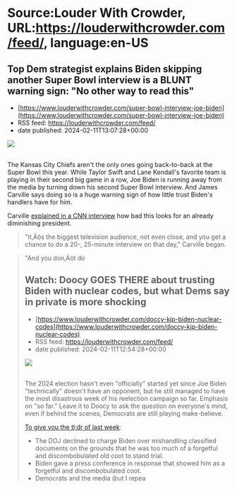 # Source:Louder With Crowder, URL:https://louderwithcrowder.com/feed/, language:en-US

## Top Dem strategist explains Biden skipping another Super Bowl interview is a BLUNT warning sign: "No other way to read this"
 - [https://www.louderwithcrowder.com/super-bowl-interview-joe-biden](https://www.louderwithcrowder.com/super-bowl-interview-joe-biden)
 - RSS feed: https://louderwithcrowder.com/feed/
 - date published: 2024-02-11T13:07:28+00:00

<img src="https://www.louderwithcrowder.com/media-library/image.png?id=51442656&amp;width=1245&amp;height=700&amp;coordinates=0%2C0%2C0%2C30" /><br /><br /><p>The Kansas City Chiefs aren't the only ones going back-to-back at the Super Bowl this year. While Taylor Swift and Lane Kendall's favorite team is playing in their second big game in a row, Joe Biden is running away from the media by turning down his second Super Bowl interview. And James Carville says doing so is a huge warning sign of how little trust Biden's handlers have for him.</p><p>Carville <a href="https://www.foxnews.com/politics/james-carville-says-biden-skipping-super-bowl-interview-sign-other-way-read-this" target="_blank">explained in a CNN interview</a> how bad this looks for an already diminishing president.</p><blockquote>"It‚Äôs the biggest television audience, not even close, and you get a chance to do a 20-, 25-minute interview on that day," Carville began.</blockquote><blockquote>"And you don‚Äôt do

## Watch: Doocy GOES THERE about trusting Biden with nuclear codes, but what Dems say in private is more shocking
 - [https://www.louderwithcrowder.com/doccy-kjp-biden-nuclear-codes](https://www.louderwithcrowder.com/doccy-kjp-biden-nuclear-codes)
 - RSS feed: https://louderwithcrowder.com/feed/
 - date published: 2024-02-11T12:54:28+00:00

<img src="https://www.louderwithcrowder.com/media-library/image.png?id=51442451&amp;width=1245&amp;height=700&amp;coordinates=0%2C0%2C0%2C0" /><br /><br /><p>The 2024 election hasn't even "officially" started yet since Joe Biden "technically" doesn't have an opponent, but he still managed to have the most disastrous week of his reelection campaign so far. Emphasis on "so far." Leave it to Doocy to ask the question on everyone's mind, even if behind the scenes, Democrats are still playing make-believe.</p><p><a href="https://www.louderwithcrowder.com/joe-biden-classified-documents-press-conference" target="_blank">To give you the tl;dr of last week</a>:</p><ul><li>The DOJ declined to charge Biden over mishandling classified documents on the grounds that he was too much of a forgetful and discombobulated old coot to stand trial.</li><li>Biden gave a press conference in response that showed him as a forgetful and discombobulated coot.</li><li>Democrats and the media (but I repea

